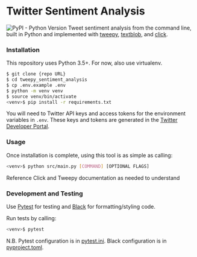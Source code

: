 # Twitter Sentiment Analysis
![PyPI - Python Version](https://img.shields.io/badge/python-3.5.0-blue.svg)
Tweet sentiment analysis from the command line, built in Python and implemented with [tweepy], [textblob], and [click].

### Installation
This repository uses Python 3.5+. For now, also use virtualenv.

```bash
$ git clone {repo URL}
$ cd tweepy_sentiment_analysis
$ cp .env.example .env
$ python -m venv venv
$ source venv/bin/activate
<venv>$ pip install -r requirements.txt
```

You will need to Twitter API keys and access tokens for the environment variables in `.env`.
These keys and tokens are generated in the [Twitter Developer Portal].

### Usage
Once installation is complete, using this tool is as simple as calling:
```bash
<venv>$ python src/main.py [COMMAND] [OPTIONAL FLAGS]
```
Reference Click and Tweepy documentation as needed to understand

### Development and Testing
Use [Pytest] for testing and [Black] for formatting/styling code.

Run tests by calling:
```bash
<venv>$ pytest
```

N.B. Pytest configuration is in [pytest.ini](pytest.ini). Black configuration is in [pyproject.toml](pyproject.toml).

[tweepy]: https://tweepy.readthedocs.io/en/latest/
[textblob]: https://textblob.readthedocs.io/en/dev/
[click]: https://click.palletsprojects.com/en/7.x/
[Twitter Developer Portal]: https://developer.twitter.com/en/apps
[Pytest]: https://docs.pytest.org/en/latest/
[Black]: https://black.readthedocs.io/en/stable/
